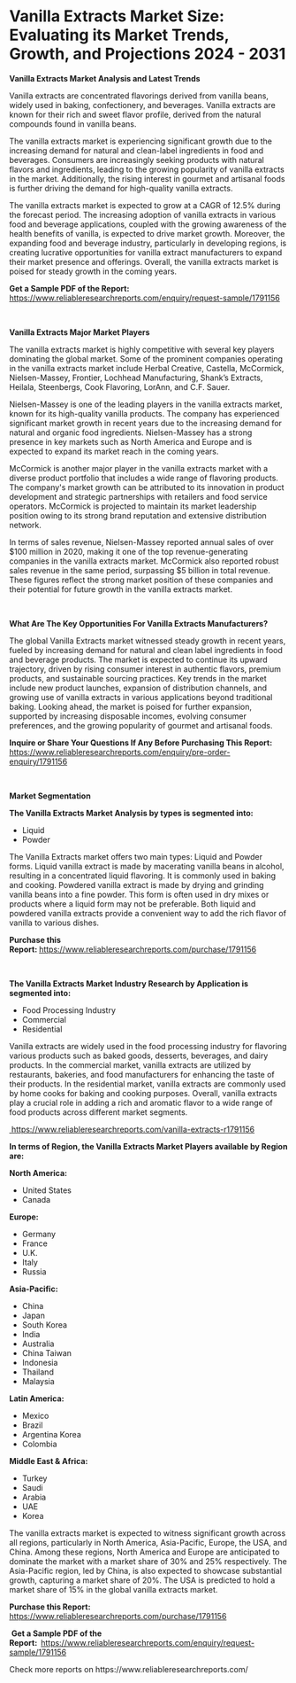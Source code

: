 <p><h1>Vanilla Extracts Market Size: Evaluating its Market Trends, Growth, and Projections 2024 - 2031</h1></p><p><strong>Vanilla Extracts Market Analysis and Latest Trends</strong></p>
<p><p>Vanilla extracts are concentrated flavorings derived from vanilla beans, widely used in baking, confectionery, and beverages. Vanilla extracts are known for their rich and sweet flavor profile, derived from the natural compounds found in vanilla beans.</p><p>The vanilla extracts market is experiencing significant growth due to the increasing demand for natural and clean-label ingredients in food and beverages. Consumers are increasingly seeking products with natural flavors and ingredients, leading to the growing popularity of vanilla extracts in the market. Additionally, the rising interest in gourmet and artisanal foods is further driving the demand for high-quality vanilla extracts.</p><p>The vanilla extracts market is expected to grow at a CAGR of 12.5% during the forecast period. The increasing adoption of vanilla extracts in various food and beverage applications, coupled with the growing awareness of the health benefits of vanilla, is expected to drive market growth. Moreover, the expanding food and beverage industry, particularly in developing regions, is creating lucrative opportunities for vanilla extract manufacturers to expand their market presence and offerings. Overall, the vanilla extracts market is poised for steady growth in the coming years.</p></p>
<p><strong>Get a Sample PDF of the Report:&nbsp;</strong> <a href="https://www.reliableresearchreports.com/enquiry/request-sample/1791156">https://www.reliableresearchreports.com/enquiry/request-sample/1791156</a></p>
<p>&nbsp;</p>
<p><strong>Vanilla Extracts Major Market Players</strong></p>
<p><p>The vanilla extracts market is highly competitive with several key players dominating the global market. Some of the prominent companies operating in the vanilla extracts market include Herbal Creative, Castella, McCormick, Nielsen-Massey, Frontier, Lochhead Manufacturing, Shank’s Extracts, Heilala, Steenbergs, Cook Flavoring, LorAnn, and C.F. Sauer.</p><p>Nielsen-Massey is one of the leading players in the vanilla extracts market, known for its high-quality vanilla products. The company has experienced significant market growth in recent years due to the increasing demand for natural and organic food ingredients. Nielsen-Massey has a strong presence in key markets such as North America and Europe and is expected to expand its market reach in the coming years.</p><p>McCormick is another major player in the vanilla extracts market with a diverse product portfolio that includes a wide range of flavoring products. The company's market growth can be attributed to its innovation in product development and strategic partnerships with retailers and food service operators. McCormick is projected to maintain its market leadership position owing to its strong brand reputation and extensive distribution network.</p><p>In terms of sales revenue, Nielsen-Massey reported annual sales of over $100 million in 2020, making it one of the top revenue-generating companies in the vanilla extracts market. McCormick also reported robust sales revenue in the same period, surpassing $5 billion in total revenue. These figures reflect the strong market position of these companies and their potential for future growth in the vanilla extracts market.</p></p>
<p>&nbsp;</p>
<p><strong>What Are The Key Opportunities For Vanilla Extracts Manufacturers?</strong></p>
<p><p>The global Vanilla Extracts market witnessed steady growth in recent years, fueled by increasing demand for natural and clean label ingredients in food and beverage products. The market is expected to continue its upward trajectory, driven by rising consumer interest in authentic flavors, premium products, and sustainable sourcing practices. Key trends in the market include new product launches, expansion of distribution channels, and growing use of vanilla extracts in various applications beyond traditional baking. Looking ahead, the market is poised for further expansion, supported by increasing disposable incomes, evolving consumer preferences, and the growing popularity of gourmet and artisanal foods.</p></p>
<p><strong>Inquire or Share Your Questions If Any Before Purchasing This Report:</strong> <a href="https://www.reliableresearchreports.com/enquiry/pre-order-enquiry/1791156">https://www.reliableresearchreports.com/enquiry/pre-order-enquiry/1791156</a></p>
<p>&nbsp;</p>
<p><strong>Market Segmentation</strong></p>
<p><strong>The Vanilla Extracts Market Analysis by types is segmented into:</strong></p>
<p><ul><li>Liquid</li><li>Powder</li></ul></p>
<p><p>The Vanilla Extracts market offers two main types: Liquid and Powder forms. Liquid vanilla extract is made by macerating vanilla beans in alcohol, resulting in a concentrated liquid flavoring. It is commonly used in baking and cooking. Powdered vanilla extract is made by drying and grinding vanilla beans into a fine powder. This form is often used in dry mixes or products where a liquid form may not be preferable. Both liquid and powdered vanilla extracts provide a convenient way to add the rich flavor of vanilla to various dishes.</p></p>
<p><strong>Purchase this Report:&nbsp;</strong><a href="https://www.reliableresearchreports.com/purchase/1791156">https://www.reliableresearchreports.com/purchase/1791156</a></p>
<p>&nbsp;</p>
<p><strong>The Vanilla Extracts Market Industry Research by Application is segmented into:</strong></p>
<p><ul><li>Food Processing Industry</li><li>Commercial</li><li>Residential</li></ul></p>
<p><p>Vanilla extracts are widely used in the food processing industry for flavoring various products such as baked goods, desserts, beverages, and dairy products. In the commercial market, vanilla extracts are utilized by restaurants, bakeries, and food manufacturers for enhancing the taste of their products. In the residential market, vanilla extracts are commonly used by home cooks for baking and cooking purposes. Overall, vanilla extracts play a crucial role in adding a rich and aromatic flavor to a wide range of food products across different market segments.</p></p>
<p><a href="https://www.reliableresearchreports.com/vanilla-extracts-r1791156">&nbsp;https://www.reliableresearchreports.com/vanilla-extracts-r1791156</a></p>
<p><strong>In terms of Region, the Vanilla Extracts Market Players available by Region are:</strong></p>
<p>
    <p> <strong> North America: </strong>
        <ul>
            <li>United States</li>
            <li>Canada</li>
        </ul>
        </p> 
    <p> <strong> Europe: </strong>
        <ul>
            <li>Germany</li>
            <li>France</li>
            <li>U.K.</li>
            <li>Italy</li>
            <li>Russia</li>
        </ul>
        </p> 
    <p> <strong> Asia-Pacific: </strong>
        <ul>
            <li>China</li>
            <li>Japan</li>
            <li>South Korea</li>
            <li>India</li>
            <li>Australia</li>
            <li>China Taiwan</li>
            <li>Indonesia</li>
            <li>Thailand</li>
            <li>Malaysia</li>
        </ul>
        </p> 
    <p> <strong> Latin America: </strong>
        <ul>
            <li>Mexico</li>
            <li>Brazil</li>
            <li>Argentina Korea</li>
            <li>Colombia</li>
        </ul>
        </p> 
    <p> <strong> Middle East & Africa: </strong>
        <ul>
            <li>Turkey</li>
            <li>Saudi</li>
            <li>Arabia</li>
            <li>UAE</li>
            <li>Korea</li>
        </ul>
    </p>
    </p>
<p><p>The vanilla extracts market is expected to witness significant growth across all regions, particularly in North America, Asia-Pacific, Europe, the USA, and China. Among these regions, North America and Europe are anticipated to dominate the market with a market share of 30% and 25% respectively. The Asia-Pacific region, led by China, is also expected to showcase substantial growth, capturing a market share of 20%. The USA is predicted to hold a market share of 15% in the global vanilla extracts market.</p></p>
<p><strong>Purchase this Report: </strong><a href="https://www.reliableresearchreports.com/purchase/1791156">https://www.reliableresearchreports.com/purchase/1791156</a></p>
<p>&nbsp;<strong>Get a Sample PDF of the Report:&nbsp;&nbsp;</strong><a href="https://www.reliableresearchreports.com/enquiry/request-sample/1791156">https://www.reliableresearchreports.com/enquiry/request-sample/1791156</a></p>
<p><strong></strong></p>
<p>Check more reports on https://www.reliableresearchreports.com/</p>